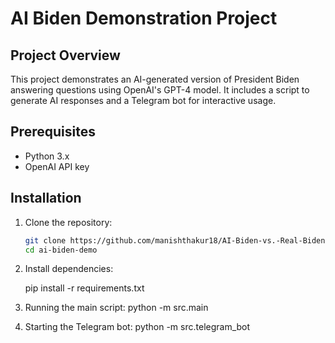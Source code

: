 # AI Biden Demonstration Project

## Project Overview

This project demonstrates an AI-generated version of President Biden answering questions using OpenAI's GPT-4 model. It includes a script to generate AI responses and a Telegram bot for interactive usage.

## Prerequisites

- Python 3.x
- OpenAI API key

## Installation

1. Clone the repository:
   ```bash
   git clone https://github.com/manishthakur18/AI-Biden-vs.-Real-Biden
   cd ai-biden-demo

2. Install dependencies:

    pip install -r requirements.txt

3. Running the main script:
    python -m src.main
4. Starting the Telegram bot:
    python -m src.telegram_bot
